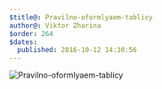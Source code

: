 ```yaml
---
$title@: Pravilno-oformlyaem-tablicy
author@: Viktor Zharina
$order: 264
$dates:
  published: 2016-10-12 14:30:56
---
```


![Pravilno-oformlyaem-tablicy](/static/images/kak_oformalyat_tablici.gif) 
